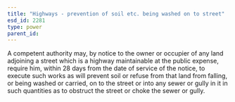 ```yaml
---
title: "Highways - prevention of soil etc. being washed on to street"
esd_id: 2281
type: power
parent_id:  
---
```


A competent authority may, by notice to the owner or occupier of any land adjoining a street which is a highway maintainable at the public expense, require him, within 28 days from the date of service of the notice, to execute such works as will prevent soil or refuse from that land from falling, or being washed or carried, on to the street or into any sewer or gully in it in such quantities as to obstruct the street or choke the sewer or gully.

